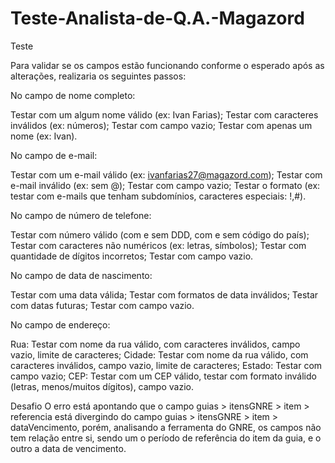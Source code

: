 # Teste-Analista-de-Q.A.-Magazord

Teste

Para validar se os campos estão funcionando conforme o esperado após as alterações, realizaria os seguintes passos:

No campo de nome completo:

Testar com um algum nome válido (ex: Ivan Farias);
Testar com caracteres inválidos (ex: números);
Testar com campo vazio;
Testar com apenas um nome (ex: Ivan).

No campo de e-mail:

Testar com um e-mail válido (ex: ivanfarias27@magazord.com);
Testar com e-mail inválido (ex: sem @);
Testar com campo vazio;
Testar o formato (ex: testar com e-mails que tenham subdomínios, caracteres especiais: !,#).

No campo de número de telefone:

Testar com número válido (com e sem DDD, com e sem código do país);
Testar com caracteres não numéricos (ex: letras, símbolos);
Testar com quantidade de dígitos incorretos;
Testar com campo vazio.

No campo de data de nascimento:

Testar com uma data válida;
Testar com formatos de data inválidos;
Testar com datas futuras;
Testar com campo vazio.

No campo de endereço:

Rua: Testar com nome da rua válido, com caracteres inválidos, campo vazio, limite de caracteres;
Cidade: Testar com nome da rua válido, com caracteres inválidos, campo vazio, limite de caracteres;
Estado: Testar com campo vazio;
CEP: Testar com um CEP válido, testar com formato inválido (letras, menos/muitos dígitos), campo vazio.

Desafio
O erro está apontando que o campo guias > itensGNRE > item > referencia está divergindo do campo guias > itensGNRE > item > dataVencimento, porém, analisando a ferramenta do GNRE, os campos não tem relação entre si, sendo um o período de referência do item da guia, e o outro a data de vencimento.
